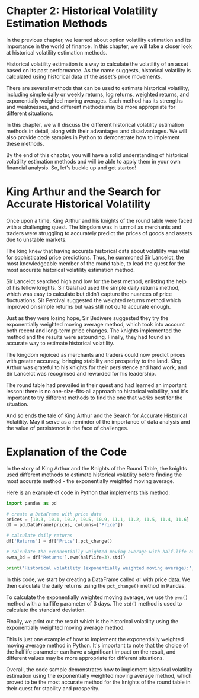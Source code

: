 # Chapter 2: Historical Volatility Estimation Methods

In the previous chapter, we learned about option volatility estimation and its importance in the world of finance. In this chapter, we will take a closer look at historical volatility estimation methods.

Historical volatility estimation is a way to calculate the volatility of an asset based on its past performance. As the name suggests, historical volatility is calculated using historical data of the asset's price movements. 

There are several methods that can be used to estimate historical volatility, including simple daily or weekly returns, log returns, weighted returns, and exponentially weighted moving averages. Each method has its strengths and weaknesses, and different methods may be more appropriate for different situations.

In this chapter, we will discuss the different historical volatility estimation methods in detail, along with their advantages and disadvantages. We will also provide code samples in Python to demonstrate how to implement these methods.

By the end of this chapter, you will have a solid understanding of historical volatility estimation methods and will be able to apply them in your own financial analysis. So, let's buckle up and get started!
# King Arthur and the Search for Accurate Historical Volatility

Once upon a time, King Arthur and his knights of the round table were faced with a challenging quest. The kingdom was in turmoil as merchants and traders were struggling to accurately predict the prices of goods and assets due to unstable markets. 

The king knew that having accurate historical data about volatility was vital for sophisticated price predictions. Thus, he summoned Sir Lancelot, the most knowledgeable member of the round table, to lead the quest for the most accurate historical volatility estimation method.

Sir Lancelot searched high and low for the best method, enlisting the help of his fellow knights. Sir Galahad used the simple daily returns method, which was easy to calculate but didn't capture the nuances of price fluctuations. Sir Percival suggested the weighted returns method which improved on simple returns but was still not quite accurate enough.

Just as they were losing hope, Sir Bedivere suggested they try the exponentially weighted moving average method, which took into account both recent and long-term price changes. The knights implemented the method and the results were astounding. Finally, they had found an accurate way to estimate historical volatility.

The kingdom rejoiced as merchants and traders could now predict prices with greater accuracy, bringing stability and prosperity to the land. King Arthur was grateful to his knights for their persistence and hard work, and Sir Lancelot was recognised and rewarded for his leadership.

The round table had prevailed in their quest and had learned an important lesson: there is no one-size-fits-all approach to historical volatility, and it's important to try different methods to find the one that works best for the situation.

And so ends the tale of King Arthur and the Search for Accurate Historical Volatility. May it serve as a reminder of the importance of data analysis and the value of persistence in the face of challenges.
# Explanation of the Code

In the story of King Arthur and the Knights of the Round Table, the knights used different methods to estimate historical volatility before finding the most accurate method - the exponentially weighted moving average.

Here is an example of code in Python that implements this method:

```python
import pandas as pd

# create a DataFrame with price data
prices = [10.3, 10.1, 10.2, 10.5, 10.9, 11.1, 11.2, 11.5, 11.4, 11.6]
df = pd.DataFrame(prices, columns=['Price'])

# calculate daily returns
df['Returns'] = df['Price'].pct_change()

# calculate the exponentially weighted moving average with half-life of 3 days
ewma_3d = df['Returns'].ewm(halflife=3).std()

print('Historical volatility (exponentially weighted moving average):', ewma_3d)
```

In this code, we start by creating a DataFrame called `df` with price data. We then calculate the daily returns using the `pct_change()` method in Pandas.

To calculate the exponentially weighted moving average, we use the `ewm()` method with a halflife parameter of 3 days. The `std()` method is used to calculate the standard deviation.

Finally, we print out the result which is the historical volatility using the exponentially weighted moving average method.

This is just one example of how to implement the exponentially weighted moving average method in Python. It's important to note that the choice of the halflife parameter can have a significant impact on the result, and different values may be more appropriate for different situations.

Overall, the code sample demonstrates how to implement historical volatility estimation using the exponentially weighted moving average method, which proved to be the most accurate method for the knights of the round table in their quest for stability and prosperity.